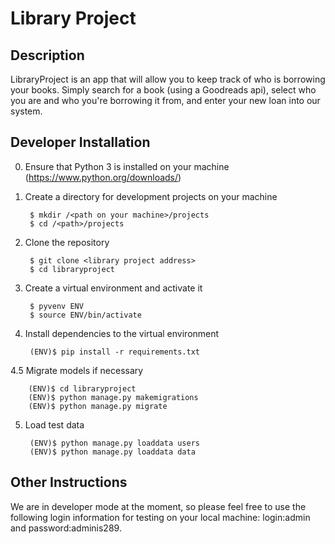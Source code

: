 Library Project
======

Description
----------------------
LibraryProject is an app that will allow you to keep track of who is borrowing your books.  Simply search for a book (using a Goodreads api), select who you are and who you're borrowing it from, and enter your new loan into our system.


Developer Installation
----------------------

0. Ensure that Python 3 is installed on your machine (https://www.python.org/downloads/)

1. Create a directory for development projects on your machine

        $ mkdir /<path on your machine>/projects
        $ cd /<path>/projects

2. Clone the repository

        $ git clone <library project address>
        $ cd libraryproject

3. Create a virtual environment and activate it

        $ pyvenv ENV
        $ source ENV/bin/activate

4. Install dependencies to the virtual environment

        (ENV)$ pip install -r requirements.txt
        
4.5 Migrate models if necessary

        (ENV)$ cd libraryproject
        (ENV)$ python manage.py makemigrations
        (ENV)$ python manage.py migrate
  
5. Load test data

        (ENV)$ python manage.py loaddata users
        (ENV)$ python manage.py loaddata data
        
Other Instructions
----------------------

We are in developer mode at the moment, so please feel free to use the following login information for testing on your local machine:  login:admin and password:adminis289. 
